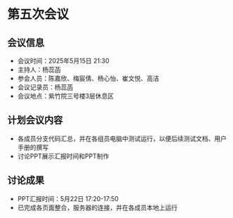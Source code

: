 # 第五次会议

## 会议信息

- 会议时间：2025年5月15日 21:30
- 主持人：杨蕊菡
- 参会人员：陈嘉欣、梅宸倩、杨心怡、崔文悦、高洁
- 会议记录员：杨蕊菡
- 会议地点：紫竹院三号楼3层休息区

## 计划会议内容

- 各成员分支代码汇总，并在各组员电脑中测试运行，以便后续测试文档、用户手册的撰写
- 讨论PPT展示汇报时间和PPT制作

## 讨论成果

- PPT汇报时间：5月22日 17:20-17:50
- 已完成各页面整合，服务器的连接，并在各成员本地上运行
